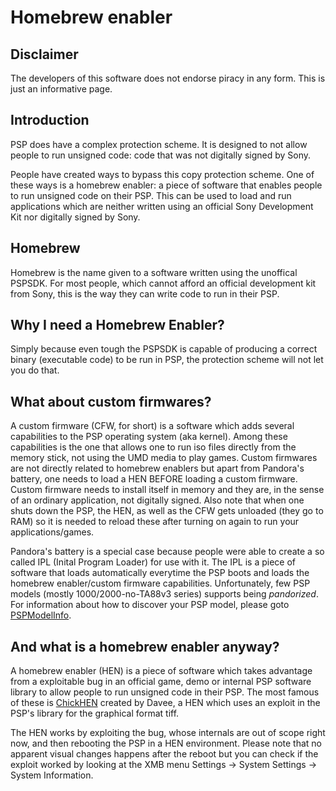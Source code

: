 # Homebrew enabler #

## Disclaimer ##

The developers of this software does not endorse piracy in any form. This is just an informative page.

## Introduction ##

PSP does have a complex protection scheme. It is designed to not allow people to run unsigned code: code that was not digitally signed by Sony.

People have created ways to bypass this copy protection scheme. One of these ways is a homebrew enabler: a piece of software that enables people to run unsigned code on their PSP. This can be used to load and run applications which are neither written using an official Sony Development Kit nor digitally signed by Sony.

## Homebrew ##

Homebrew is the name given to a software written using the unoffical PSPSDK. For most people, which cannot afford an official development kit from Sony, this is the way they can write code to run in their PSP.

## Why I need a Homebrew Enabler? ##

Simply because even tough the PSPSDK is capable of producing a correct binary (executable code) to be run in PSP, the protection scheme will not let you do that.

## What about custom firmwares? ##

A custom firmware (CFW, for short) is a software which adds several capabilities to the PSP operating system (aka kernel). Among these capabilities is the one that allows one to run iso files directly from the memory stick, not using the UMD media to play games. Custom firmwares are not directly related to homebrew enablers but apart from Pandora's battery, one needs to load a HEN BEFORE loading a custom firmware. Custom firmware needs to install itself in memory and they are, in the sense of an ordinary application, not digitally signed. Also note that when one shuts down the PSP, the HEN, as well as the CFW gets unloaded (they go to RAM) so it is needed to reload these after turning on again to run your applications/games.

Pandora's battery is a special case because people were able to create a so called IPL (Inital Program Loader) for use with it. The IPL is a piece of software that loads automatically everytime the PSP boots and loads the homebrew enabler/custom firmware capabilities. Unfortunately, few PSP models (mostly 1000/2000-no-TA88v3 series) supports being _pandorized_. For information about how to discover your PSP model, please goto [PSPModelInfo](PSPModelInfo.md).

## And what is a homebrew enabler anyway? ##

A homebrew enabler (HEN) is a piece of software which takes advantage from a exploitable bug in an official game, demo or internal PSP software library to allow people to run unsigned code in their PSP. The most famous of these is [ChickHEN](http://davee.x-fusion.co.uk/) created by Davee, a HEN which uses an exploit in the PSP's library for the graphical format tiff.

The HEN works by exploiting the bug, whose internals are out of scope right now, and then rebooting the PSP in a HEN environment. Please note that no apparent visual changes happens after the reboot but you can check if the exploit worked by looking at the XMB menu Settings -> System Settings -> System Information.